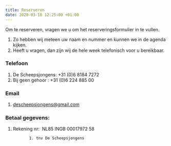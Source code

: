 ```yaml
---
title: Reserveren
date: 2020-03-18 12:25:00 +01:00
---
```


Om te reserveren, vragen we u om het reserveringsformulier in te vullen.

1. Zo hebben wij meteen uw naam en nummer en kunnen we in de agenda kijken.
2. Heeft u vragen, dan zijn wij de hele week telefonisch voor u bereikbaar.


### Telefoon

1. De Scheepsjongens: +31 (0)6 8184 7272
2. Bij geen gehoor  : +31 (0)6 224 885 00

### Email

1. descheepsjongens@gmail.com

### Betaal gegevens:

1. Rekening nr:  NL85 INGB 00017972 58

              1. tnv De Scheepsjongens

